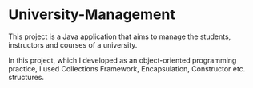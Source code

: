 # University-Management

This project is a Java application that aims to manage the students, instructors and courses of a university. 

In this project, which I developed as an object-oriented programming practice, I used Collections Framework, Encapsulation, Constructor etc. structures.

